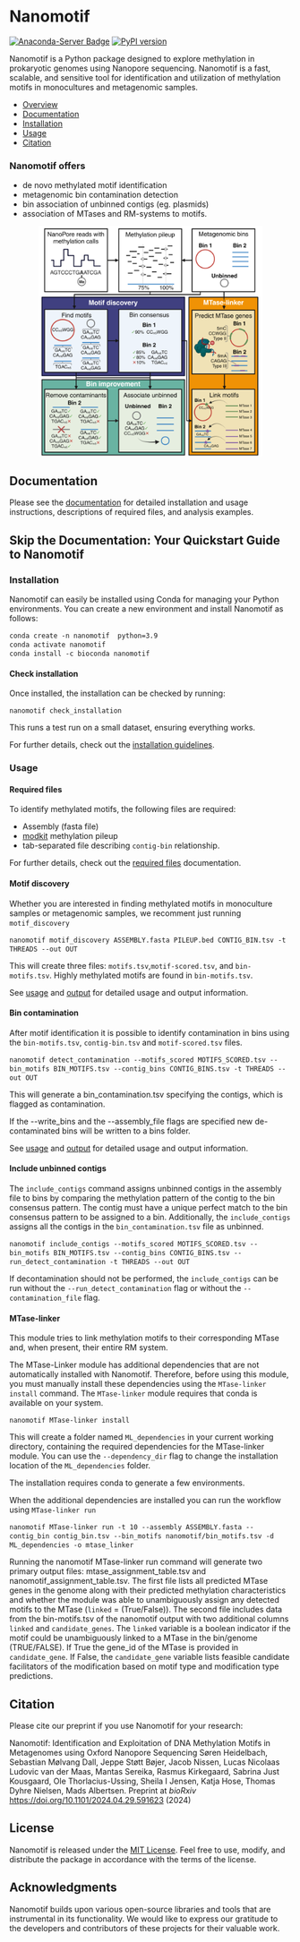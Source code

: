 # Nanomotif
[![Anaconda-Server Badge](https://anaconda.org/bioconda/nanomotif/badges/version.svg)](https://anaconda.org/bioconda/nanomotif)      [![PyPI version](https://badge.fury.io/py/nanomotif.svg)](https://badge.fury.io/py/nanomotif)

Nanomotif is a Python package designed to explore methylation in prokaryotic genomes using Nanopore sequencing. Nanomotif is a fast, scalable, and sensitive tool for identification and utilization of methylation motifs in monocultures and metagenomic samples.
  - [Overview](#nanomotif-offers)
  - [Documentation](#documentation)
  - [Installation](#installation)
  - [Usage](#usage)
  - [Citation](#citation)


### Nanomotif offers
- de novo methylated motif identification
- metagenomic bin contamination detection
- bin association of unbinned contigs (eg. plasmids)
- association of MTases and RM-systems to motifs.
<p align="center">
  <img src="docs/figures/nanomotif_method.png" width="400" style="background-color:white;"/>
</p>



## Documentation
Please see the [documentation](https://nanomotif.readthedocs.io) for detailed installation and usage instructions, descriptions of required files, and analysis examples.


## Skip the Documentation: Your Quickstart Guide to Nanomotif

### Installation

Nanomotif can easily be installed using Conda for managing your Python environments. You can create a new environment and install Nanomotif as follows:
```shell
conda create -n nanomotif  python=3.9
conda activate nanomotif
conda install -c bioconda nanomotif
```

#### Check installation
Once installed, the installation can be checked by running:
```shell
nanomotif check_installation
```
This runs a test run on a small dataset, ensuring everything works.

For further details, check out the [installation guidelines]().


### Usage
#### Required files

To identify methylated motifs, the following files are required: 
- Assembly (fasta file)
- [modkit](https://github.com/nanoporetech/modkit/blob/master/book/src/advanced_usage.md#pileup) methylation pileup
- tab-separated file describing `contig-bin` relationship.

For further details, check out the [required files](https://nanomotif.readthedocs.io/en/latest/required_files.html) documentation.


#### Motif discovery

Whether you are interested in finding methylated motifs in monoculture samples or metagenomic samples, we recomment just running `motif_discovery`

```
nanomotif motif_discovery ASSEMBLY.fasta PILEUP.bed CONTIG_BIN.tsv -t THREADS --out OUT
```

This will create three files: `motifs.tsv`,`motif-scored.tsv`, and `bin-motifs.tsv`. Highly methylated motifs are found in `bin-motifs.tsv`.

See [usage](https://nanomotif.readthedocs.io/en/latest/usage.html) and [output](https://nanomotif.readthedocs.io/en/latest/output.html) for detailed usage and output information.

#### Bin contamination
After motif identification it is possible to identify contamination in bins using the `bin-motifs.tsv`, `contig-bin.tsv` and `motif-scored.tsv` files.

```
nanomotif detect_contamination --motifs_scored MOTIFS_SCORED.tsv --bin_motifs BIN_MOTIFS.tsv --contig_bins CONTIG_BINS.tsv -t THREADS --out OUT
```
This will generate a bin_contamination.tsv specifying the contigs, which is flagged as contamination.

If the --write_bins and the --assembly_file flags are specified new de-contaminated bins will be written to a bins folder.

See [usage](https://nanomotif.readthedocs.io/en/latest/usage.html) and [output](https://nanomotif.readthedocs.io/en/latest/output.html) for detailed usage and output information.

#### Include unbinned contigs
The `include_contigs` command assigns unbinned contigs in the assembly file to bins by comparing the methylation pattern of the contig to the bin consensus pattern. The contig must have a unique perfect match to the bin consensus pattern to be assigned to a bin. Additionally, the `include_contigs` assigns all the contigs in the `bin_contamination.tsv` file as unbinned. 

```
nanomotif include_contigs --motifs_scored MOTIFS_SCORED.tsv --bin_motifs BIN_MOTIFS.tsv --contig_bins CONTIG_BINS.tsv --run_detect_contamination -t THREADS --out OUT
```

If decontamination should not be performed, the `include_contigs` can be run without the `--run_detect_contamination` flag or without the `--contamination_file` flag.

#### MTase-linker
This module tries to link methylation motifs to their corresponding MTase and, when present, their entire RM system. 

The MTase-Linker module has additional dependencies that are not automatically installed with Nanomotif. Therefore, before using this module, you must manually install these dependencies using the `MTase-linker install` command.
The `MTase-linker` module requires that conda is available on your system.

```
nanomotif MTase-linker install
```

This will create a folder named `ML_dependencies` in your current working directory, containing the required dependencies for the MTase-linker module. You can use the `--dependency_dir` flag to change the installation location of the `ML_dependencies` folder.

The installation requires conda to generate a few environments. 

When the additional dependencies are installed you can run the workflow using `MTase-linker run`

```
nanomotif MTase-linker run -t 10 --assembly ASSEMBLY.fasta --contig_bin contig_bin.tsv --bin_motifs nanomotif/bin_motifs.tsv -d ML_dependencies -o mtase_linker
```

Running the nanomotif MTase-linker run command will generate two primary output files: mtase_assignment_table.tsv and nanomotif_assignment_table.tsv. The first file lists all predicted MTase genes in the genome along with their predicted methylation characteristics and whether the module was able to unambiguously assign any detected motifs to the MTase (`linked` = (True/False)).
The second file includes data from the bin-motifs.tsv of the nanomotif output with two additional columns `linked` and `candidate_genes`. The `linked` variable is a boolean indicator if the motif could be unambiguously linked to a MTase in the bin/genome (TRUE/FALSE). If True the gene_id of the MTase is provided in `candidate_gene`. If False, the `candidate_gene` variable lists feasible candidate facilitators of the modification based on motif type and modification type predictions.

## Citation

Please cite our preprint if you use Nanomotif for your research:

Nanomotif: Identification and Exploitation of DNA Methylation Motifs in Metagenomes using Oxford Nanopore Sequencing
Søren Heidelbach, Sebastian Mølvang Dall, Jeppe Støtt Bøjer, Jacob Nissen, Lucas Nicolaas Ludovic van der Maas, Mantas Sereika, Rasmus Kirkegaard, Sabrina Just Kousgaard, Ole Thorlacius-Ussing, Sheila I Jensen, Katja Hose, Thomas Dyhre Nielsen, Mads Albertsen. Preprint at *bioRxiv* https://doi.org/10.1101/2024.04.29.591623 (2024)

## License

Nanomotif is released under the [MIT License](https://github.com/your-username/nanomotif/blob/main/LICENSE). Feel free to use, modify, and distribute the package in accordance with the terms of the license.

## Acknowledgments

Nanomotif builds upon various open-source libraries and tools that are instrumental in its functionality. We would like to express our gratitude to the developers and contributors of these projects for their valuable work.


